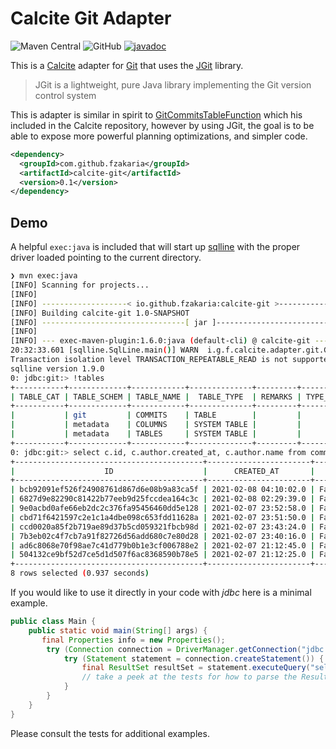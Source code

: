 # Calcite Git Adapter

![Maven Central](https://img.shields.io/maven-central/v/com.github.fzakaria/calcite-git)
![GitHub](https://img.shields.io/github/license/fzakaria/calcite-git)
[![javadoc](https://javadoc.io/badge2/com.github.fzakaria/calcite-git/javadoc.svg)](https://javadoc.io/doc/com.github.fzakaria/calcite-git)

This is a [Calcite](https://calcite.apache.org/) adapter for [Git](https://git-scm.com/) that uses
the [JGit](https://www.eclipse.org/jgit/) library.

> JGit is a lightweight, pure Java library implementing the Git version control system

This is adapter is similar in spirit to [GitCommitsTableFunction](https://github.com/apache/calcite/blob/d9a81b88ad561e7e4cedae93e805e0d7a53a7f1a/plus/src/main/java/org/apache/calcite/adapter/os/GitCommitsTableFunction.java)
which his included in the Calcite repository, however by using JGit, the goal is to be able to expose more powerful
planning optimizations, and simpler code.

```xml
<dependency>
  <groupId>com.github.fzakaria</groupId>
  <artifactId>calcite-git</artifactId>
  <version>0.1</version>
</dependency>
```

## Demo

A helpful `exec:java` is included that will start up [sqlline](https://github.com/julianhyde/sqlline) with the
proper driver loaded pointing to the current directory.

```bash
❯ mvn exec:java
[INFO] Scanning for projects...
[INFO] 
[INFO] -------------------< io.github.fzakaria:calcite-git >-------------------
[INFO] Building calcite-git 1.0-SNAPSHOT
[INFO] --------------------------------[ jar ]---------------------------------
[INFO] 
[INFO] --- exec-maven-plugin:1.6.0:java (default-cli) @ calcite-git ---
20:32:33.601 [sqlline.SqlLine.main()] WARN  i.g.f.calcite.adapter.git.GitDriver - No directory provided, defaulting to /home/fmzakari/code/github.com/fzakaria/calcite-git
Transaction isolation level TRANSACTION_REPEATABLE_READ is not supported. Default (TRANSACTION_NONE) will be used instead.
sqlline version 1.9.0
0: jdbc:git:> !tables
+-----------+-------------+------------+--------------+---------+----------+------------+-----------+---------------------------+------+
| TABLE_CAT | TABLE_SCHEM | TABLE_NAME |  TABLE_TYPE  | REMARKS | TYPE_CAT | TYPE_SCHEM | TYPE_NAME | SELF_REFERENCING_COL_NAME | REF_ |
+-----------+-------------+------------+--------------+---------+----------+------------+-----------+---------------------------+------+
|           | git         | COMMITS    | TABLE        |         |          |            |           |                           |      |
|           | metadata    | COLUMNS    | SYSTEM TABLE |         |          |            |           |                           |      |
|           | metadata    | TABLES     | SYSTEM TABLE |         |          |            |           |                           |      |
+-----------+-------------+------------+--------------+---------+----------+------------+-----------+---------------------------+------+
0: jdbc:git:> select c.id, c.author.created_at, c.author.name from commits as c;
+------------------------------------------+-----------------------+---------------+
|                    ID                    |      CREATED_AT       |     NAME      |
+------------------------------------------+-----------------------+---------------+
| bcb92091ef526f24908761d867d6e08b9a83ca5f | 2021-02-08 04:10:02.0 | Farid Zakaria |
| 6827d9e82290c81422b77eeb9d25fccdea164c3c | 2021-02-08 02:29:39.0 | Farid Zakaria |
| 9e0acbd0afe66eb2dc2c376fa95456460dd5e128 | 2021-02-07 23:52:58.0 | Farid Zakaria |
| cbd71f6421597c2e1c1a4dbe098c653fdd11628a | 2021-02-07 23:51:50.0 | Farid Zakaria |
| ccd0020a85f2b719ae89d37b5cd059321fbcb98d | 2021-02-07 23:43:24.0 | Farid Zakaria |
| 7b3eb02c4f7cb7a91f82726d56add680c7e80d28 | 2021-02-07 23:40:16.0 | Farid Zakaria |
| ad6c8068e70f98ae7c41d779b0b1e3cf006788e2 | 2021-02-07 21:12:45.0 | Farid Zakaria |
| 504132ce9bf52d7ce5d1d507f6ac8368590b78e5 | 2021-02-07 21:12:25.0 | Farid Zakaria |
+------------------------------------------+-----------------------+---------------+
8 rows selected (0.937 seconds)
```

If you would like to use it directly in your code with _jdbc_ here is a minimal example.
```java
public class Main {
    public static void main(String[] args) {
       final Properties info = new Properties();
        try (Connection connection = DriverManager.getConnection("jdbc:git:", info)) {
            try (Statement statement = connection.createStatement()) {
                final ResultSet resultSet = statement.executeQuery("select * from commits limit 10");
                // take a peek at the tests for how to parse the ResultSet
            }
        }
    }
}
```

Please consult the tests for additional examples.

